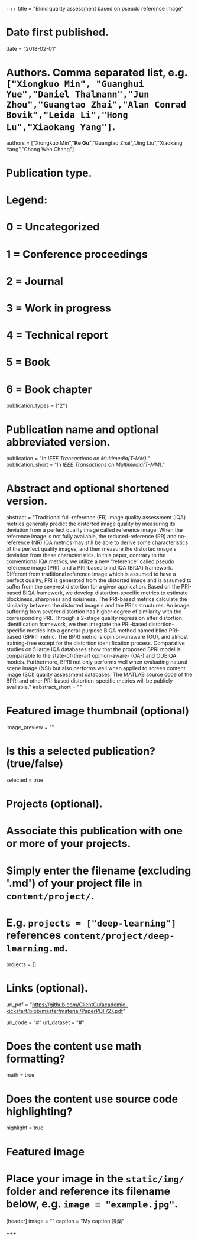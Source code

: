 +++
title = "Blind quality assessment based on pseudo reference image"

# Date first published.
date = "2018-02-01"

# Authors. Comma separated list, e.g. `["Xiongkuo Min", "Guanghui Yue","Daniel Thalmann","Jun Zhou","Guangtao Zhai","Alan Conrad Bovik","Leida Li","Hong Lu","Xiaokang Yang"]`.
authors = ["Xiongkuo Min","**Ke Gu**","Guangtao Zhai","Jing Liu","Xiaokang Yang","Chang Wen Chang"]
# Publication type.
# Legend:
# 0 = Uncategorized
# 1 = Conference proceedings
# 2 = Journal
# 3 = Work in progress
# 4 = Technical report
# 5 = Book
# 6 = Book chapter
publication_types = ["2"]

# Publication name and optional abbreviated version.
publication = "In *IEEE Transactions on Multimedia(T-MM)*."
publication_short = "In *IEEE Transactions on Multimedia(T-MM)*."

# Abstract and optional shortened version.
abstract = "Traditional full-reference (FR) image quality assessment (IQA) metrics generally predict the distorted image quality by measuring its deviation from a perfect quality image called reference image. When the reference image is not fully available, the reduced-reference (RR) and no-reference (NR) IQA metrics may still be able to derive some characteristics of the perfect quality images, and then measure the distorted image's deviation from these characteristics. In this paper, contrary to the conventional IQA metrics, we utilize a new “reference” called pseudo reference image (PRI), and a PRI-based blind IQA (BIQA) framework. Different from traditional reference image which is assumed to have a perfect quality, PRI is generated from the distorted image and is assumed to suffer from the severest distortion for a given application. Based on the PRI-based BIQA framework, we develop distortion-specific metrics to estimate blockiness, sharpness and noisiness. The PRI-based metrics calculate the similarity between the distorted image's and the PRI's structures. An image suffering from severer distortion has higher degree of similarity with the corresponding PRI. Through a 2-stage quality regression after distortion identification framework, we then integrate the PRI-based distortion-specific metrics into a general-purpose BIQA method named blind PRI-based (BPRI) metric. The BPRI metric is opinion-unaware (OU), and almost training-free except for the distortion identification process. Comparative studies on 5 large IQA databases show that the proposed BPRI model is comparable to the state-of-the-art opinion-aware- (OA-) and OUBIQA models. Furthermore, BPRI not only performs well when evaluating natural scene image (NSI) but also performs well when applied to screen content image (SCI) quality assessment databases. The MATLAB source code of the BPRI and other PRI-based distortion-specific metrics will be publicly available."
#abstract_short = ""

# Featured image thumbnail (optional)
image_preview = ""

# Is this a selected publication? (true/false)
selected = true

# Projects (optional).
#   Associate this publication with one or more of your projects.
#   Simply enter the filename (excluding '.md') of your project file in `content/project/`.
#   E.g. `projects = ["deep-learning"]` references `content/project/deep-learning.md`.
projects = []

# Links (optional).
url_pdf = "https://github.com/ClientGu/academic-kickstart/blob/master/material/PaperPDF/27.pdf"

url_code = "#"
url_dataset = "#"


# Does the content use math formatting?
math = true

# Does the content use source code highlighting?
highlight = true

# Featured image
# Place your image in the `static/img/` folder and reference its filename below, e.g. `image = "example.jpg"`.
[header]
image = ""
caption = "My caption 馃槃"

+++
